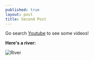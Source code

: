 ```yaml
---
published: true
layout: post
title: Second Post
---
```





Go search [Youtube](http://www.youtube.com) to see some videos!

**Here's a river:**

![River](http://www.tasmania.visitorsbureau.com.au/tours/gordon-river-cruises/gordon-river-cruise-3169.jpg)